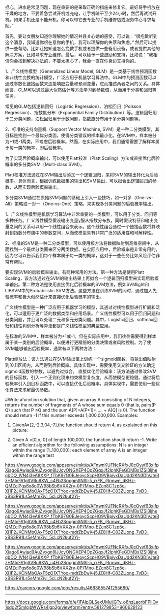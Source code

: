担心，进水是常见问题，现在重要的是采取正确的措施来修复它。最好将手机放在干燥的地方，不要着急尝试开机或充电，让手机晾干至少24小时，然后再试试开机。如果手机还是不能开机，你可以带它去专业的手机维修店或服务中心寻求帮助。”

首先，要让女朋友知道你理解她的情况并且关心她的感受，可以说：“很抱歉听到这个消息，我知道你很在意你的手机，我可以理解你的失落和焦虑。” 然后可以提供一些帮助，比如让她知道怎么挽救手机或者提供一些备用设备，或者提供其他的解决方案，比如寻求专业维修。最后，可以给予一些鼓励和支持，比如说：“我相信你会找到解决办法的，不要太担心了，我会一直在你身边支持你的。

1、广义线性模型（Generalized Linear Model, GLM）是一类基于线性预测函数和非线性变换的统计模型，广泛应用于机器学习算法中。GLM中的预测函数可以通过参数化链接函数来连接响应变量和预测变量，进而描述两者之间的关系。具体而言，GLM可以通过最大似然估计等方法学习到参数值，从而用于分类和回归等任务。

常见的GLM包括逻辑回归（Logistic Regression）、泊松回归（Poisson Regression）、指数族分布（Exponential Family Distribution）等。逻辑回归用于二分类问题，泊松回归用于计数问题，指数族分布用于多分类问题等。

2、标准的支持向量机（Support Vector Machine, SVM）是一种二分类模型，其目标是找到一个最优分类面，使得分类错误的样本最小化。在SVM中，样本被分为+1或-1两类，不考虑后验概率。然而，在实际应用中，我们通常需要了解样本属于每一类的概率，即后验概率。

为了实现后验概率输出，可以使用Platt校准（Platt Scaling）方法或直接优化后验概率的多分类SVM（Multi-class SVM）。

Platt校准方法通过在SVM输出后添加一个逻辑回归，来将SVM的输出转化为后验概率。具体而言，根据训练数据集的输出和SVM输出，可以拟合出逻辑回归的参数，从而实现后验概率输出。

多分类SVM通过在原始SVM问题的基础上引入一些技巧，如一对多（One-vs-All）策略或一对一（One-vs-One）策略，来实现多分类问题的后验概率输出。


1、广义线性模型是机器学习算法中非常重要的一类模型，可以用于分类、回归等多种任务。广义线性模型假设输出变量y服从指数分布族，同时假设特征和输出变量之间的关系可以用一个线性组合来表示。这个线性组合通过一个链接函数将其映射到指数分布族中的参数空间，从而使模型具有非常广泛的适用性和可解释性。

2、标准的SVM是一种二分类模型，可以使用核方法将数据映射到高维空间中，从而找到一个最优分类面来区分两类数据。在实际应用中，后验概率是非常有用的，因为它可以告诉我们每个样本属于每一类的概率，这对于一些任务比如风险评估非常有帮助。

要实现SVM的后验概率输出，有两种常用的方法。第一种方法是使用Platt Scaling，该方法通过在SVM的输出结果上再拟合一个逻辑回归模型来实现后验概率输出。第二种方法是使用直接优化后验概率的SVM方法，例如SVMlight和LIBSVM中的Probabilistic SVM方法。这些方法在训练SVM的同时，通过加入先验概率和极大似然估计来直接优化后验概率的输出。

广义线性模型是一种广泛应用于机器学习的模型，其通过对线性模型进行扩展和泛化，可以适用于更广泛的数据类型和应用场景。广义线性模型可以用于回归问题和分类问题，并且可以处理二元和多元分类问题。其中，Logistic回归、softmax回归和线性判别分析等算法都是广义线性模型的典型应用。

在标准的SVM中，样本被分为+1或-1，但在实际应用中，我们往往需要得到样本属于某一类别的后验概率，以便进行更精细的分类决策或者风险控制。为了使SVM能够输出后验概率，通常有以下两种方法：

Platt缩放法：该方法通过在SVM输出值上训练一个sigmoid函数，将输出值映射到[0,1]区间内，从而得到后验概率。具体实现中，需要使用交叉验证的方法确定sigmoid函数的参数，以避免过拟合。
直接优化后验概率：该方法通过修改SVM的目标函数，引入一个正则化项来约束模型复杂度，从而使模型更稳健。通过将后验概率引入到目标函数中，可以直接优化后验概率。具体实现中，需要使用一些优化算法来求解最优参数。

#Write afunction solution that, given an array A consisting of N integers, returns the number of fragments of A whose sum equals 0 (that is, pairs(P Q) such that P ≤Q and the sum A[P]+A[P+1]+.…. + A[Q] is 0). The function should return -1 if this number exceeds 1,000,000,000.
Examples:
1. GivenA=[2,-2,3,04,-7],the function should return 4, as explained on this picture:

2. Given A =[0,o, 0] of length 100,000, the function should return -1.
Write an efficient algorithm for the following assumptions:
N is an integer within the range [1..100,000];
each element of array A is an integer within the range test

https://www.google.com/appserve/mkt/p/AFnwnKUFNcRXfxJ0cOyyf63xlfpXiago9Awjad9AuZvxgn8lJJcyONGXEP4OpZGqxJf2IphKFeGDMBs1ZSi3ljheqbDQ_lVN4j3eA8XXP_fTbK97G0BJeoycScpHO9VBpivxDaUdd2KN3DlVJteBzHMInFA1gSVBu9XW_c4Eb2SqcgmSNSl-5_rrFK_jRrmwn_dKHz-QMZclPgs6o8o0W98bSb6VXX2ry-0P7Mno-EZcn8CTzp5e-Xi1F2JKCNMbOAxF5zO1XTYoo-mdrZbEwK-j5JZ0Hf-C83ZUong_7vD3-xBS3R91Ls5eMmZivi_5cLcN2kuf2Yj-


https://www.google.com/appserve/mkt/p/AFnwnKUFNcRXfxJ0cOyyf63xlfpXiago9Awjad9AuZvxgn8lJJcyONGXEP4OpZGqxJf2IphKFeGDMBs1ZSi3ljheqbDQ_lVN4j3eA8XXP_fTbK97G0BJeoycScpHO9VBpivxDaUdd2KN3DlVJteBzHMInFA1gSVBu9XW_c4Eb2SqcgmSNSl-5_rrFK_jRrmwn_dKHz-QMZclPgs6o8o0W98bSb6VXX2ry-0P7Mno-EZcn8CTzp5e-Xi1F2JKCNMbOAxF5zO1XTYoo-mdrZbEwK-j5JZ0Hf-C83ZUong_7vD3-xBS3R91Ls5eMmZivi_5cLcN2kuf2Yj-

https://www.google.com/appserve/mkt/p/AFnwnKUFNcRXfxJ0cOyyf63xlfpXiago9Awjad9AuZvxgn8lJJcyONGXEP4OpZGqxJf2IphKFeGDMBs1ZSi3ljheqbDQ_lVN4j3eA8XXP_fTbK97G0BJeoycScpHO9VBpivxDaUdd2KN3DlVJteBzHMInFA1gSVBu9XW_c4Eb2SqcgmSNSl-5_rrFK_jRrmwn_dKHz-QMZclPgs6o8o0W98bSb6VXX2ry-0P7Mno-EZcn8CTzp5e-Xi1F2JKCNMbOAxF5zO1XTYoo-mdrZbEwK-j5JZ0Hf-C83ZUong_7vD3-xBS3R91Ls5eMmZivi_5cLcN2kuf2Yj-

https://careers.google.com/jobs/results/4683855741255680/

-----------------------

https://docs.google.com/forms/d/e/1FAIpQLSexUMuljGTy_o6hzLaorbFPllOv1sdg2f5mlgjbWWRs4lgp2g/viewform?entry.581279853=960629123
